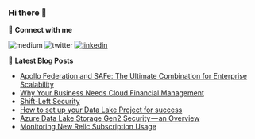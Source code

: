 ### Hi there 👋

<!--
- 🔭 I’m currently working on ...
- 🌱 I’m currently learning ...
- 👯 I’m looking to collaborate on ...
- 🤔 I’m looking for help with ...
- 💬 Ask me about ...
- 📫 How to reach me: ...
- 😄 Pronouns: ...
- ⚡ Fun fact: ...
-->

💬  **Connect with me**

[<img align="left" alt="medium" src="https://img.shields.io/badge/medium-%2312100E.svg?&style=for-the-badge&logo=medium&logoColor=white" />](https://martin-st.medium.com/)
[<img algin="left" alt="linkedin" src="https://img.shields.io/badge/linkedin-%230077B5.svg?&style=for-the-badge&logo=linkedin&logoColor=white" />](https://www.linkedin.com/in/martinstapel)
[<img align="left" alt="twitter" src="https://img.shields.io/badge/twitter-%231DA1F2.svg?&style=for-the-badge&logo=twitter&logoColor=white" />](https://twitter.com/thebatch)


📕 **Latest Blog Posts**
<!-- BLOG-POST-LIST:START -->
- [Apollo Federation and SAFe: The Ultimate Combination for Enterprise Scalability](https://blog.dasburo.com/apollo-federation-and-safe-the-ultimate-combination-for-enterprise-scalability-7f362d453f85?source=rss-fb55417b594b------2)
- [Why Your Business Needs Cloud Financial Management](https://blog.dasburo.com/why-your-business-needs-cloud-financial-management-76f8728f4e99?source=rss-fb55417b594b------2)
- [Shift-Left Security](https://blog.dasburo.com/shift-left-security-ce5022290079?source=rss-fb55417b594b------2)
- [How to set up your Data Lake Project for success](https://blog.dasburo.com/how-to-set-up-your-data-lake-project-for-success-2c9d2709398b?source=rss-fb55417b594b------2)
- [Azure Data Lake Storage Gen2 Security — an Overview](https://blog.dasburo.com/azure-data-lake-storage-gen2-security-an-overview-a8e277aac375?source=rss-fb55417b594b------2)
- [Monitoring New Relic Subscription Usage](https://blog.dasburo.com/monitoring-new-relic-subscription-usage-54de3b6132ed?source=rss-fb55417b594b------2)
<!-- BLOG-POST-LIST:END -->
